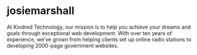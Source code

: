 # josiemarshall
At Kindred Technology, our mission is to help you achieve your dreams and goals through exceptional web development. With over ten years of experience, we’ve grown from helping clients set up online radio stations to developing 2000-page government websites.

